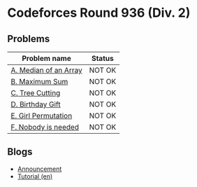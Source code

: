 # Codeforces Round 936 (Div. 2)

## Problems

|Problem name|Status|
|------------|---------|
| [A. Median of an Array](problems/A._Median_of_an_Array.md)|NOT OK|
| [B. Maximum Sum](problems/B._Maximum_Sum.md)|NOT OK|
| [C. Tree Cutting](problems/C._Tree_Cutting.md)|NOT OK|
| [D. Birthday Gift](problems/D._Birthday_Gift.md)|NOT OK|
| [E. Girl Permutation](problems/E._Girl_Permutation.md)|NOT OK|
| [F. Nobody is needed](problems/F._Nobody_is_needed.md)|NOT OK|
## Blogs

- [Announcement](blogs/Announcement.md)
- [Tutorial (en)](blogs/Tutorial_(en).md)
